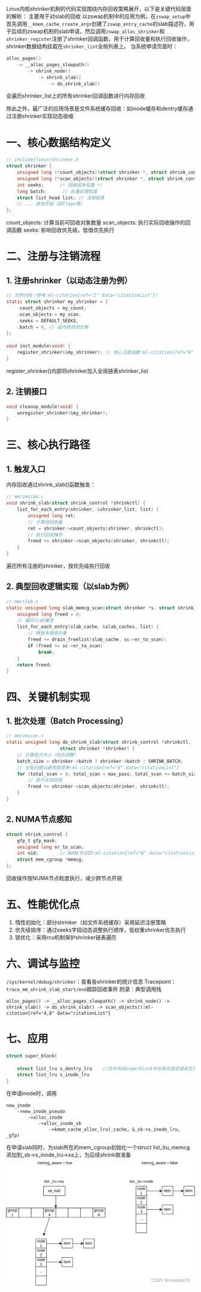 Linux内核shrinker机制的代码实现围绕内存回收策略展开，以下是关键代码层面的解析：
主要用于对slab的回收
以zswap机制中的应用为例，在```zswap_setup```中首先调用```__kmem_cache_create_args```创建了```zswap_entry_cache```的slab描述符，用于后续的zswap机制的slab申请，然后调用```zswap_alloc_shrinker```和```shrinker_register```注册了shrinker回调函数，用于计算回收量和执行回收操作，shrinker数据结构挂载在```shrinker_list```全局列表上。
当系统申请页面时：
```c
alloc_pages() 
    -> __alloc_pages_slowpath() 
        -> shrink_node() 
            -> shrink_slab() 
                -> do_shrink_slab()
```
会遍历shrinker_list上的所有shrinker回调函数进行内存回收

除此之外，最广泛的应用场景是文件系统缓存回收‌：如inode缓存和dentry缓存通过注册shrinker实现动态收缩‌
# 一、核心数据结构定义
```c
// include/linux/shrinker.h
struct shrinker {
    unsigned long (*count_objects)(struct shrinker *, struct shrink_control *sc);
    unsigned long (*scan_objects)(struct shrinker *, struct shrink_control *sc);
    int seeks;      /* 回收成本权重 */
    long batch;      // 批量处理粒度
    struct list_head list; // 注册链表
    // ... 其他字段（如flags等） 
};
```
count_objects‌: 计算当前可回收对象数量‌
scan_objects‌: 执行实际回收操作的回调函数‌
seeks‌: 影响回收优先级，低值优先执行‌
# 二、注册与注销流程
## 1. 注册shrinker（以动态注册为例）
```c
// 示例代码（参考‌:ml-citation{ref="1" data="citationList"}）
static struct shrinker my_shrinker = {
    .count_objects = my_count,
    .scan_objects = my_scan,
    .seeks = DEFAULT_SEEKS,
    .batch = 0, // 由内核自动计算
};

void init_module(void) {
    register_shrinker(&my_shrinker); // 核心注册函数‌:ml-citation{ref="8" data="citationList"}
}
```
register_shrinker()内部将shrinker加入全局链表shrinker_list‌
## 2. 注销接口
```c
void cleanup_module(void) {
    unregister_shrinker(&my_shrinker);
}
```
# 三、核心执行路径
## 1. 触发入口

内存回收通过shrink_slab()函数触发：

```c
// mm/vmscan.c
void shrink_slab(struct shrink_control *shrinkctl) {
    list_for_each_entry(shrinker, &shrinker_list, list) {
        unsigned long ret;
        // 计算待回收量
        ret = shrinker->count_objects(shrinker, shrinkctl);
        // 执行回收操作
        freed += shrinker->scan_objects(shrinker, shrinkctl);
    }
}
```
遍历所有注册的shrinker，按优先级执行回收‌
## 2. 典型回收逻辑实现（以slab为例）
```c
// mm/slub.c
static unsigned long slab_memcg_scan(struct shrinker *s, struct shrink_control *sc) {
    unsigned long freed = 0;
    // 遍历slab缓存
    list_for_each_entry(slab_cache, &slab_caches, list) {
        // 释放未使用对象
        freed += drain_freelist(slab_cache, sc->nr_to_scan);
        if (freed >= sc->nr_to_scan)
            break;
    }
    return freed;
}
```
# 四、关键机制实现
## 1. 批次处理（Batch Processing）
```c
// mm/vmscan.c
static unsigned long do_shrink_slab(struct shrink_control *shrinkctl,
                    struct shrinker *shrinker) {
    // 计算批次大小（动态调整）
    batch_size = shrinker->batch ? shrinker->batch : SHRINK_BATCH;
    // 分批扫描以避免锁竞争‌:ml-citation{ref="8" data="citationList"}
    for (total_scan = 0; total_scan < max_pass; total_scan += batch_size) {
        // 执行实际回收
        freed += shrinker->scan_objects(shrinker, shrinkctl);
    }
}
```
## 2. NUMA节点感知
```c
struct shrink_control {
    gfp_t gfp_mask;
    unsigned long nr_to_scan;
    int nid;        // NUMA节点ID‌:ml-citation{ref="8" data="citationList"}
    struct mem_cgroup *memcg;
};
```
回收操作按NUMA节点粒度执行，减少跨节点开销‌
# 五、性能优化点
1. 惰性初始化‌：部分shrinker（如文件系统缓存）采用延迟注册策略‌
2. 优先级排序‌：通过seeks字段动态调整执行顺序，低权重shrinker优先执行‌
3. 锁优化‌：采用rcu机制保护shrinker链表遍历‌
# 六、调试与监控
```/sys/kernel/debug/shrinker```‌：查看各shrinker的统计信息‌
Tracepoint‌：```trace_mm_shrink_slab_start/end```跟踪回收事件‌
附录：典型调用栈
```text
alloc_pages() -> __alloc_pages_slowpath() -> shrink_node() -> shrink_slab() -> do_shrink_slab() -> scan_objects()‌:ml-citation{ref="4,8" data="citationList"}
```


# 七、应用
```c
struct super_block{
	
	struct list_lru s_dentry_lru	//文件系统superblock中也有存放目录和文件节点的lru列表
	struct list_lru s_inode_lru
}
```

在申请inode时，调用
```
new_inode
	->new_inode_pseudo
		->alloc_inode
			->alloc_inode_sb
				->kmem_cache_alloc_lru(_cache, &_sb->s_inode_lru, _gfp)
```

在申请slab同时，为slab所在的mem_cgroup初始化一个struct list_lru_memcg
添加到_sb->s_inode_lru->xa上，为后续shrink做准备
![](./image/92.PNG)